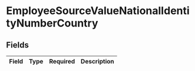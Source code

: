 # EmployeeSourceValueNationalIdentityNumberCountry


## Fields

| Field       | Type        | Required    | Description |
| ----------- | ----------- | ----------- | ----------- |